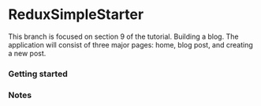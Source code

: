 # ReduxSimpleStarter

This branch is focused on section 9 of the tutorial. Building a blog. The application will consist of three major pages: home, blog post, and creating a new post.

### Getting started


### Notes
